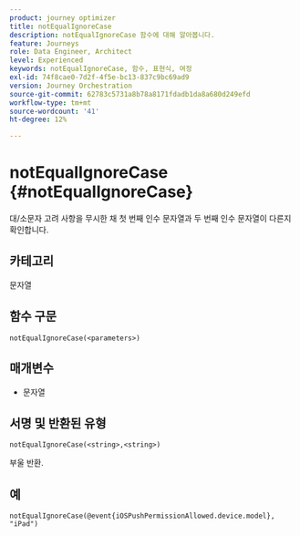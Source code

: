```yaml
---
product: journey optimizer
title: notEqualIgnoreCase
description: notEqualIgnoreCase 함수에 대해 알아봅니다.
feature: Journeys
role: Data Engineer, Architect
level: Experienced
keywords: notEqualIgnoreCase, 함수, 표현식, 여정
exl-id: 74f8cae0-7d2f-4f5e-bc13-837c9bc69ad9
version: Journey Orchestration
source-git-commit: 62783c5731a8b78a8171fdadb1da8a680d249efd
workflow-type: tm+mt
source-wordcount: '41'
ht-degree: 12%

---
```


# notEqualIgnoreCase {#notEqualIgnoreCase}

대/소문자 고려 사항을 무시한 채 첫 번째 인수 문자열과 두 번째 인수 문자열이 다른지 확인합니다.

## 카테고리

문자열

## 함수 구문

`notEqualIgnoreCase(<parameters>)`

## 매개변수

* 문자열

## 서명 및 반환된 유형

`notEqualIgnoreCase(<string>,<string>)`

부울 반환.

## 예

`notEqualIgnoreCase(@event{iOSPushPermissionAllowed.device.model}, "iPad")`
